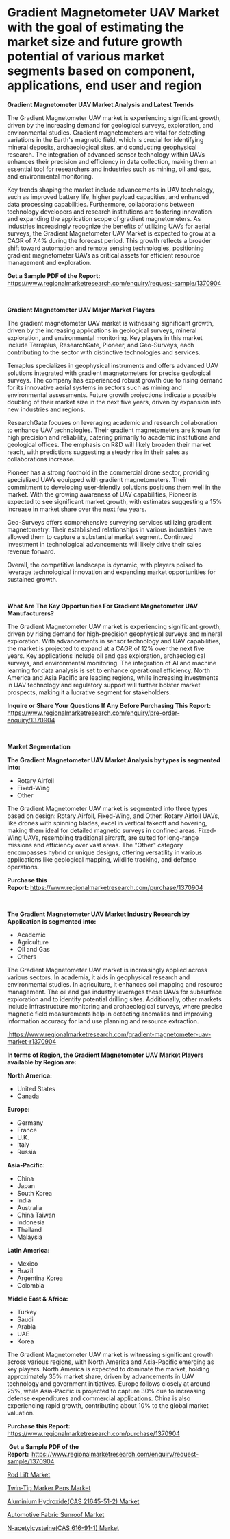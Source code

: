 <p><h1>Gradient Magnetometer UAV Market with the goal of estimating the market size and future growth potential of various market segments based on component, applications, end user and region</h1></p><p><strong>Gradient Magnetometer UAV Market Analysis and Latest Trends</strong></p>
<p><p>The Gradient Magnetometer UAV market is experiencing significant growth, driven by the increasing demand for geological surveys, exploration, and environmental studies. Gradient magnetometers are vital for detecting variations in the Earth's magnetic field, which is crucial for identifying mineral deposits, archaeological sites, and conducting geophysical research. The integration of advanced sensor technology within UAVs enhances their precision and efficiency in data collection, making them an essential tool for researchers and industries such as mining, oil and gas, and environmental monitoring.</p><p>Key trends shaping the market include advancements in UAV technology, such as improved battery life, higher payload capacities, and enhanced data processing capabilities. Furthermore, collaborations between technology developers and research institutions are fostering innovation and expanding the application scope of gradient magnetometers. As industries increasingly recognize the benefits of utilizing UAVs for aerial surveys, the Gradient Magnetometer UAV Market is expected to grow at a CAGR of 7.4% during the forecast period. This growth reflects a broader shift toward automation and remote sensing technologies, positioning gradient magnetometer UAVs as critical assets for efficient resource management and exploration.</p></p>
<p><strong>Get a Sample PDF of the Report:&nbsp;</strong> <a href="https://www.regionalmarketresearch.com/enquiry/request-sample/1370904">https://www.regionalmarketresearch.com/enquiry/request-sample/1370904</a></p>
<p>&nbsp;</p>
<p><strong>Gradient Magnetometer UAV Major Market Players</strong></p>
<p><p>The gradient magnetometer UAV market is witnessing significant growth, driven by the increasing applications in geological surveys, mineral exploration, and environmental monitoring. Key players in this market include Terraplus, ResearchGate, Pioneer, and Geo-Surveys, each contributing to the sector with distinctive technologies and services.</p><p>Terraplus specializes in geophysical instruments and offers advanced UAV solutions integrated with gradient magnetometers for precise geological surveys. The company has experienced robust growth due to rising demand for its innovative aerial systems in sectors such as mining and environmental assessments. Future growth projections indicate a possible doubling of their market size in the next five years, driven by expansion into new industries and regions.</p><p>ResearchGate focuses on leveraging academic and research collaboration to enhance UAV technologies. Their gradient magnetometers are known for high precision and reliability, catering primarily to academic institutions and geological offices. The emphasis on R&D will likely broaden their market reach, with predictions suggesting a steady rise in their sales as collaborations increase.</p><p>Pioneer has a strong foothold in the commercial drone sector, providing specialized UAVs equipped with gradient magnetometers. Their commitment to developing user-friendly solutions positions them well in the market. With the growing awareness of UAV capabilities, Pioneer is expected to see significant market growth, with estimates suggesting a 15% increase in market share over the next few years.</p><p>Geo-Surveys offers comprehensive surveying services utilizing gradient magnetometry. Their established relationships in various industries have allowed them to capture a substantial market segment. Continued investment in technological advancements will likely drive their sales revenue forward.</p><p>Overall, the competitive landscape is dynamic, with players poised to leverage technological innovation and expanding market opportunities for sustained growth.</p></p>
<p>&nbsp;</p>
<p><strong>What Are The Key Opportunities For Gradient Magnetometer UAV Manufacturers?</strong></p>
<p><p>The Gradient Magnetometer UAV market is experiencing significant growth, driven by rising demand for high-precision geophysical surveys and mineral exploration. With advancements in sensor technology and UAV capabilities, the market is projected to expand at a CAGR of 12% over the next five years. Key applications include oil and gas exploration, archaeological surveys, and environmental monitoring. The integration of AI and machine learning for data analysis is set to enhance operational efficiency. North America and Asia Pacific are leading regions, while increasing investments in UAV technology and regulatory support will further bolster market prospects, making it a lucrative segment for stakeholders.</p></p>
<p><strong>Inquire or Share Your Questions If Any Before Purchasing This Report:</strong> <a href="https://www.regionalmarketresearch.com/enquiry/pre-order-enquiry/1370904">https://www.regionalmarketresearch.com/enquiry/pre-order-enquiry/1370904</a></p>
<p>&nbsp;</p>
<p><strong>Market Segmentation</strong></p>
<p><strong>The Gradient Magnetometer UAV Market Analysis by types is segmented into:</strong></p>
<p><ul><li>Rotary Airfoil</li><li>Fixed-Wing</li><li>Other</li></ul></p>
<p><p>The Gradient Magnetometer UAV market is segmented into three types based on design: Rotary Airfoil, Fixed-Wing, and Other. Rotary Airfoil UAVs, like drones with spinning blades, excel in vertical takeoff and hovering, making them ideal for detailed magnetic surveys in confined areas. Fixed-Wing UAVs, resembling traditional aircraft, are suited for long-range missions and efficiency over vast areas. The "Other" category encompasses hybrid or unique designs, offering versatility in various applications like geological mapping, wildlife tracking, and defense operations.</p></p>
<p><strong>Purchase this Report:&nbsp;</strong><a href="https://www.regionalmarketresearch.com/purchase/1370904">https://www.regionalmarketresearch.com/purchase/1370904</a></p>
<p>&nbsp;</p>
<p><strong>The Gradient Magnetometer UAV Market Industry Research by Application is segmented into:</strong></p>
<p><ul><li>Academic</li><li>Agriculture</li><li>Oil and Gas</li><li>Others</li></ul></p>
<p><p>The Gradient Magnetometer UAV market is increasingly applied across various sectors. In academia, it aids in geophysical research and environmental studies. In agriculture, it enhances soil mapping and resource management. The oil and gas industry leverages these UAVs for subsurface exploration and to identify potential drilling sites. Additionally, other markets include infrastructure monitoring and archaeological surveys, where precise magnetic field measurements help in detecting anomalies and improving information accuracy for land use planning and resource extraction.</p></p>
<p><a href="https://www.regionalmarketresearch.com/gradient-magnetometer-uav-market-r1370904">&nbsp;https://www.regionalmarketresearch.com/gradient-magnetometer-uav-market-r1370904</a></p>
<p><strong>In terms of Region, the Gradient Magnetometer UAV Market Players available by Region are:</strong></p>
<p>
    <p> <strong> North America: </strong>
        <ul>
            <li>United States</li>
            <li>Canada</li>
        </ul>
        </p> 
    <p> <strong> Europe: </strong>
        <ul>
            <li>Germany</li>
            <li>France</li>
            <li>U.K.</li>
            <li>Italy</li>
            <li>Russia</li>
        </ul>
        </p> 
    <p> <strong> Asia-Pacific: </strong>
        <ul>
            <li>China</li>
            <li>Japan</li>
            <li>South Korea</li>
            <li>India</li>
            <li>Australia</li>
            <li>China Taiwan</li>
            <li>Indonesia</li>
            <li>Thailand</li>
            <li>Malaysia</li>
        </ul>
        </p> 
    <p> <strong> Latin America: </strong>
        <ul>
            <li>Mexico</li>
            <li>Brazil</li>
            <li>Argentina Korea</li>
            <li>Colombia</li>
        </ul>
        </p> 
    <p> <strong> Middle East & Africa: </strong>
        <ul>
            <li>Turkey</li>
            <li>Saudi</li>
            <li>Arabia</li>
            <li>UAE</li>
            <li>Korea</li>
        </ul>
    </p>
    </p>
<p><p>The Gradient Magnetometer UAV market is witnessing significant growth across various regions, with North America and Asia-Pacific emerging as key players. North America is expected to dominate the market, holding approximately 35% market share, driven by advancements in UAV technology and government initiatives. Europe follows closely at around 25%, while Asia-Pacific is projected to capture 30% due to increasing defense expenditures and commercial applications. China is also experiencing rapid growth, contributing about 10% to the global market valuation.</p></p>
<p><strong>Purchase this Report: </strong><a href="https://www.regionalmarketresearch.com/purchase/1370904">https://www.regionalmarketresearch.com/purchase/1370904</a></p>
<p>&nbsp;<strong>Get a Sample PDF of the Report:&nbsp;&nbsp;</strong><a href="https://www.regionalmarketresearch.com/enquiry/request-sample/1370904">https://www.regionalmarketresearch.com/enquiry/request-sample/1370904</a></p>
<p><strong></strong></p>
<p><p><a href="https://www.linkedin.com/pulse/future-ready-strategic-insights-global-rod-lift-market-2024-e5fzc">Rod Lift Market</a></p><p><a href="https://github.com/ParvinKhatun77/Market-Research-Report-List-1/blob/main/twin-tip-marker-pens-market.md">Twin-Tip Marker Pens Market</a></p><p><a href="https://issuu.com/reportprime-2/docs/aluminium-hydroxidecas-21645-51-2-m_3bfab8c868ffa2">Aluminium Hydroxide(CAS 21645-51-2) Market</a></p><p><a href="https://medium.com/@sariefhidayatullah20_21604/strategic-insights-into-global-automotive-fabric-sunroof-market-trends-2024-2031-covered-in-63e1cf739ab1?postPublishedType=repub">Automotive Fabric Sunroof Market</a></p><p><a href="https://issuu.com/reportprime-2/docs/n-acetylcysteinecas-616-91-1-market_8ce063e51df5db">N-acetylcysteine(CAS 616-91-1) Market</a></p></p>